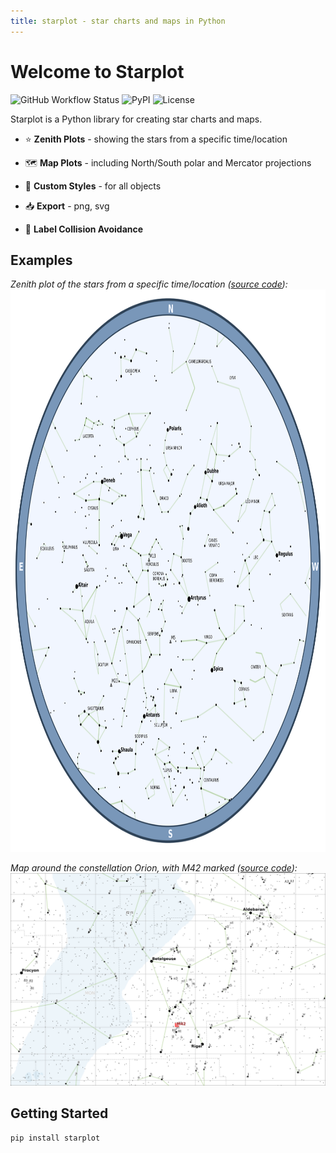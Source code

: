 ```yaml
---
title: starplot - star charts and maps in Python
---
```


# Welcome to Starplot
![GitHub Workflow Status](https://img.shields.io/github/actions/workflow/status/steveberardi/starplot/test.yml?style=for-the-badge&color=a2c185)
![PyPI](https://img.shields.io/pypi/v/starplot?style=for-the-badge&color=85C0C1)
![License](https://img.shields.io/github/license/steveberardi/starplot?style=for-the-badge&color=A485C1)

Starplot is a Python library for creating star charts and maps.

- ⭐ **Zenith Plots** - showing the stars from a specific time/location

- 🗺️ **Map Plots** - including North/South polar and Mercator projections

- 🎨 **Custom Styles** - for all objects

- 📥 **Export** - png, svg

- 🧭 **Label Collision Avoidance**

## Examples
*Zenith plot of the stars from a specific time/location ([source code](examples/#basic-star-chart-for-timelocation)):*
<img src="images/starchart-blue.png" height="900" width="900">

*Map around the constellation Orion, with M42 marked ([source code](examples/#basic-map-of-orion)):*
<img src="images/mercator-orion.png" width="900">

## Getting Started


```shell
pip install starplot
```

